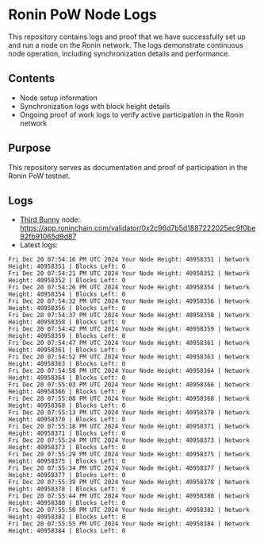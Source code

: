 # Ronin PoW Node Logs

This repository contains logs and proof that we have successfully set up and run a node on the Ronin network. The logs demonstrate continuous node operation, including synchronization details and performance.

## Contents

- Node setup information
- Synchronization logs with block height details
- Ongoing proof of work logs to verify active participation in the Ronin network

## Purpose

This repository serves as documentation and proof of participation in the Ronin PoW testnet.

## Logs

- [Third Bunny](https://thirdbunny.xyz/) node: https://app.roninchain.com/validator/0x2c96d7b5d1887222025ec9f0be92fb91065d9d87
- Latest logs:
```
Fri Dec 20 07:54:16 PM UTC 2024 Your Node Height: 40958351 | Network Height: 40958351 | Blocks Left: 0
Fri Dec 20 07:54:21 PM UTC 2024 Your Node Height: 40958352 | Network Height: 40958352 | Blocks Left: 0
Fri Dec 20 07:54:26 PM UTC 2024 Your Node Height: 40958354 | Network Height: 40958354 | Blocks Left: 0
Fri Dec 20 07:54:32 PM UTC 2024 Your Node Height: 40958356 | Network Height: 40958356 | Blocks Left: 0
Fri Dec 20 07:54:37 PM UTC 2024 Your Node Height: 40958358 | Network Height: 40958358 | Blocks Left: 0
Fri Dec 20 07:54:42 PM UTC 2024 Your Node Height: 40958359 | Network Height: 40958359 | Blocks Left: 0
Fri Dec 20 07:54:47 PM UTC 2024 Your Node Height: 40958361 | Network Height: 40958361 | Blocks Left: 0
Fri Dec 20 07:54:52 PM UTC 2024 Your Node Height: 40958363 | Network Height: 40958363 | Blocks Left: 0
Fri Dec 20 07:54:58 PM UTC 2024 Your Node Height: 40958364 | Network Height: 40958364 | Blocks Left: 0
Fri Dec 20 07:55:03 PM UTC 2024 Your Node Height: 40958366 | Network Height: 40958366 | Blocks Left: 0
Fri Dec 20 07:55:08 PM UTC 2024 Your Node Height: 40958368 | Network Height: 40958368 | Blocks Left: 0
Fri Dec 20 07:55:13 PM UTC 2024 Your Node Height: 40958370 | Network Height: 40958370 | Blocks Left: 0
Fri Dec 20 07:55:18 PM UTC 2024 Your Node Height: 40958371 | Network Height: 40958371 | Blocks Left: 0
Fri Dec 20 07:55:24 PM UTC 2024 Your Node Height: 40958373 | Network Height: 40958373 | Blocks Left: 0
Fri Dec 20 07:55:29 PM UTC 2024 Your Node Height: 40958375 | Network Height: 40958375 | Blocks Left: 0
Fri Dec 20 07:55:34 PM UTC 2024 Your Node Height: 40958377 | Network Height: 40958377 | Blocks Left: 0
Fri Dec 20 07:55:39 PM UTC 2024 Your Node Height: 40958378 | Network Height: 40958378 | Blocks Left: 0
Fri Dec 20 07:55:44 PM UTC 2024 Your Node Height: 40958380 | Network Height: 40958380 | Blocks Left: 0
Fri Dec 20 07:55:50 PM UTC 2024 Your Node Height: 40958382 | Network Height: 40958382 | Blocks Left: 0
Fri Dec 20 07:55:55 PM UTC 2024 Your Node Height: 40958384 | Network Height: 40958384 | Blocks Left: 0
```
